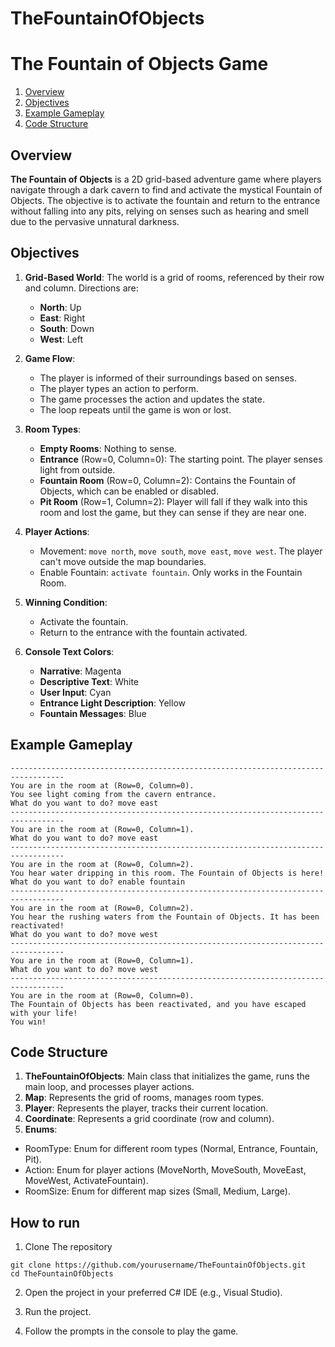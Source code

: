 # TheFountainOfObjects
# The Fountain of Objects Game
1. [Overview](#overview)
2. [Objectives](#objectives)
3. [Example Gameplay](#example-gameplay)
4. [Code Structure](#code-structure)
## Overview

**The Fountain of Objects** is a 2D grid-based adventure game where players navigate through a dark cavern to find and activate the mystical Fountain of Objects. The objective is to activate the fountain and return to the entrance without falling into any pits, relying on senses such as hearing and smell due to the pervasive unnatural darkness.

## Objectives

1. **Grid-Based World**: The world is a grid of rooms, referenced by their row and column. Directions are:
   - **North**: Up
   - **East**: Right
   - **South**: Down
   - **West**: Left

2. **Game Flow**:
   - The player is informed of their surroundings based on senses.
   - The player types an action to perform.
   - The game processes the action and updates the state.
   - The loop repeats until the game is won or lost.

3. **Room Types**:
   - **Empty Rooms**: Nothing to sense.
   - **Entrance** (Row=0, Column=0): The starting point. The player senses light from outside.
   - **Fountain Room** (Row=0, Column=2): Contains the Fountain of Objects, which can be enabled or disabled.
   - **Pit Room** (Row=1, Column=2): Player will fall if they walk into this room and lost the game, but they can sense if they are near one.

4. **Player Actions**:
   - Movement: `move north`, `move south`, `move east`, `move west`. The player can't move outside the map boundaries.
   - Enable Fountain: `activate fountain`. Only works in the Fountain Room.

5. **Winning Condition**:
   - Activate the fountain.
   - Return to the entrance with the fountain activated.

6. **Console Text Colors**:
   - **Narrative**: Magenta
   - **Descriptive Text**: White
   - **User Input**: Cyan
   - **Entrance Light Description**: Yellow
   - **Fountain Messages**: Blue

## Example Gameplay

```plaintext
----------------------------------------------------------------------------------
You are in the room at (Row=0, Column=0).
You see light coming from the cavern entrance.
What do you want to do? move east
----------------------------------------------------------------------------------
You are in the room at (Row=0, Column=1).
What do you want to do? move east
----------------------------------------------------------------------------------
You are in the room at (Row=0, Column=2).
You hear water dripping in this room. The Fountain of Objects is here!
What do you want to do? enable fountain
----------------------------------------------------------------------------------
You are in the room at (Row=0, Column=2).
You hear the rushing waters from the Fountain of Objects. It has been reactivated!
What do you want to do? move west
----------------------------------------------------------------------------------
You are in the room at (Row=0, Column=1).
What do you want to do? move west
----------------------------------------------------------------------------------
You are in the room at (Row=0, Column=0).
The Fountain of Objects has been reactivated, and you have escaped with your life!
You win!
```

## Code Structure
1. **TheFountainOfObjects**: Main class that initializes the game, runs the main loop, and processes player actions.
2. **Map**: Represents the grid of rooms, manages room types.
3. **Player**: Represents the player, tracks their current location.
4. **Coordinate**: Represents a grid coordinate (row and column).
5. **Enums**:
- RoomType: Enum for different room types (Normal, Entrance, Fountain, Pit).
- Action: Enum for player actions (MoveNorth, MoveSouth, MoveEast, MoveWest, ActivateFountain).
- RoomSize: Enum for different map sizes (Small, Medium, Large).

## How to run
1. Clone The repository 
```
git clone https://github.com/yourusername/TheFountainOfObjects.git
cd TheFountainOfObjects
```
2. Open the project in your preferred C# IDE (e.g., Visual Studio).

3. Run the project.

4. Follow the prompts in the console to play the game.
